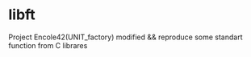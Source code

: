 # libft

Project Encole42(UNIT_factory)
modified && reproduce some standart function from C librares
